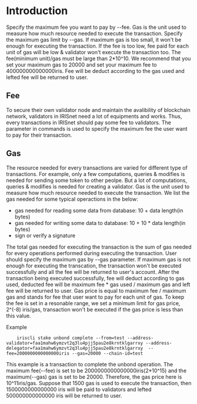 # Introduction

Specify the maximum fee you want to pay by --fee. Gas is the unit used to measure how much resource needed to execute the transaction. Specify the maximum gas limit by --gas. If maximum gas is too small, it won't be enough for executing the transaction. If the fee is too low, fee paid for each unit of gas will be low & validator won't execute the transaction too. The fee(minimum unit)/gas must be large than 2*10^10. We recommend that you set your maximum gas to 20000 and set your maximum fee to 400000000000000iris. Fee will be deduct according to the gas used and lefted fee will be returned to user.

## Fee

To secure their own validator node and maintain the avalibility of blockchain network, validators in IRISnet need a lot of equipments and works. Thus, every transactions in IRISnet should pay some fee to validators. The parameter in commands is used to specify the maximum fee the user want to pay for their transaction.

## Gas

The resource needed for every transactions are varied for different type of transactions. For example, only a few computations, queries & modifies is needed for sending some token to other peolpe. But a lot of computations, queries & modifies is needed for creating a validator.  Gas is the unit used to measure how much resource needed to execute the transaction. We list the gas needed for some typical operactions in the below:

- gas needed for reading some data from database: 10 + data length(in bytes)
- gas needed for writing some data to database: 10 + 10 * data length(in bytes)
- sign or verify a signature

The total gas needed for executing the transaction is the sum of gas needed for every operations performed during executing the transaction. User should specify the maximum gas by --gas parameter. If maximum gas is not enough for executing the transcation, the transaction won't be executed successfully and all the fee will be returned to user's account. After the transaction being executed successfully, fee will deduct according to gas used, deducted fee will be  maximum fee * gas used / maximum gas and left fee will be returned to user. Gas price is equal to maximum fee / maximum gas and stands for fee that user want to pay for each unit of gas. To keep the fee is set in a resonable range, we set a minimum limit for gas price, 2^(-8) iris/gas, transaction won't be executed if the gas price is less than this value.

Example
```
    iriscli stake unbond complete --from=test --address-validator=faa1mahw6ymzvt2q3lu4pjj5pau2e8krntklgarrxy --address-delegator=faa1mahw6ymzvt2q3lu4pjj5pau2e8krntklgarrxy  --fee=2000000000000000iris --gas=20000 --chain-id=test
```
This example is a transaction to complete the unbond operation. The maximum fee(--fee) is set to be 2000000000000000iris(2*10^15) and the maximum(--gas) gas is set to be 20000. Therefore, the gas price here is 10^11iris/gas. Suppose that 1500 gas is used to execute the transaction, then 1500000000000000 iris will be paid to validators and lefted 500000000000000 iris will be returned to user.
